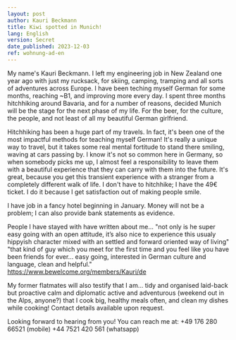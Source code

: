 ```yaml
---
layout: post
author: Kauri Beckmann
title: Kiwi spotted in Munich!
lang: English
version: Secret
date_published: 2023-12-03
ref: wohnung-ad-en
---
```


My name's Kauri Beckmann. I left my engineering job in New Zealand one year ago with just my rucksack, for skiing, camping, tramping and all sorts of adventures across Europe. I have been teching myself German for some months, reaching ~B1, and improving more every day. I spent three months hitchhiking around Bavaria, and for a number of reasons, decided Munich will be the stage for the next phase of my life. For the beer, for the culture, the people, and not least of all my beautiful German girlfriend.

Hitchhiking has been a huge part of my travels. In fact, it's been one of the most impactful methods for teaching myself German! It's really a unique way to travel, but it takes some real mental fortitude to stand there smiling, waving at cars passing by. I know it's not so common here in Germany, so when somebody picks me up, I almost feel a responsibility to leave them with a beautiful experience that they can carry with them into the future. It's great, because you get this transient experience with a stranger from a completely different walk of life. I don't have to hitchhike; I have the 49€ ticket. I do it because I get satisfaction out of making people smile.

I have job in a fancy hotel beginning in January. Money will not be a problem; I can also provide bank statements as evidence.

People I have stayed with have written about me...
"not only is he super easy going with an open attitude, it’s also nice to experience this usualy hippyish character mixed with an settled and forward oriented way of living"
"that kind of guy which you meet for the first time and you feel like you have been friends for ever... easy going, interested in German culture and language, clean and helpful."
https://www.bewelcome.org/members/Kauri/de

My former flatmates will also testify that I am...
tidy and organised 
laid-back but proactive 
calm and diplomatic 
active and adventurous (weekend out in the Alps, anyone?) 
that I cook big, healthy meals often, and clean my dishes while cooking! 
Contact details available upon request.

Looking forward to hearing from you! You can reach me at:
+49 176 280 66521 (mobile)
+44 7521 420 561 (whatsapp)

